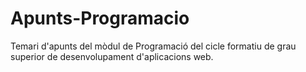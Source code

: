 # Apunts-Programacio
Temari d'apunts del mòdul de Programació del cicle formatiu de grau superior de desenvolupament d'aplicacions web.
